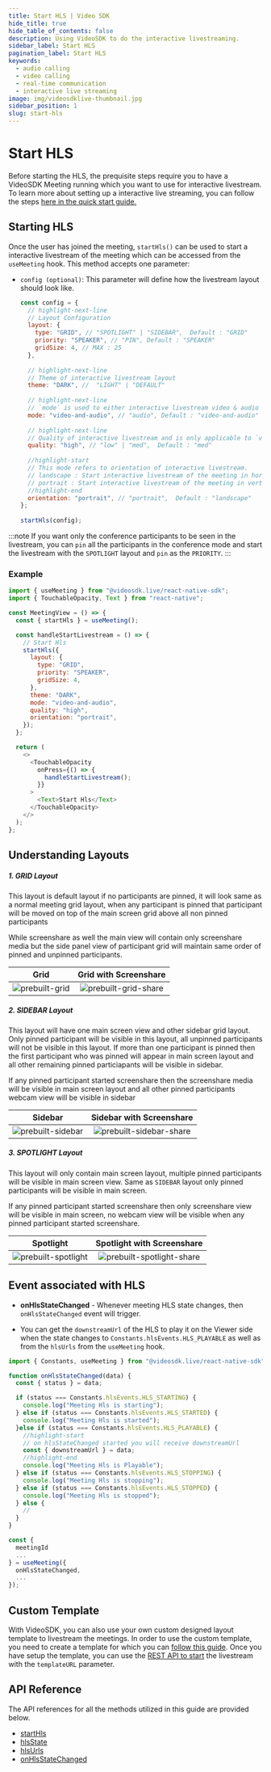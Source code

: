 ```yaml
---
title: Start HLS | Video SDK
hide_title: true
hide_table_of_contents: false
description: Using VideoSDK to do the interactive livestreaming.
sidebar_label: Start HLS
pagination_label: Start HLS
keywords:
  - audio calling
  - video calling
  - real-time communication
  - interactive live streaming
image: img/videosdklive-thumbnail.jpg
sidebar_position: 1
slug: start-hls
---
```


# Start HLS

Before starting the HLS, the prequisite steps require you to have a VideoSDK Meeting running which you want to use for interactive livestream. To learn more about setting up a interactive live streaming, you can follow the steps [here in the quick start guide.](/react-native/guide/video-and-audio-calling-api-sdk/quick-start-ILS)

## Starting HLS

Once the user has joined the meeting, `startHls()` can be used to start a interactive livestream of the meeting which can be accessed from the `useMeeting` hook. This method accepts one parameter:

- `config (optional)`: This parameter will define how the livestream layout should look like.

  ```js
  const config = {
    // highlight-next-line
    // Layout Configuration
    layout: {
      type: "GRID", // "SPOTLIGHT" | "SIDEBAR",  Default : "GRID"
      priority: "SPEAKER", // "PIN", Default : "SPEAKER"
      gridSize: 4, // MAX : 25
    },
  ​
    // highlight-next-line
    // Theme of interactive livestream layout
    theme: "DARK", //  "LIGHT" | "DEFAULT"
  ​
    // highlight-next-line
    // `mode` is used to either interactive livestream video & audio both or only audio.
    mode: "video-and-audio", // "audio", Default : "video-and-audio"
    ​
    // highlight-next-line
    // Quality of interactive livestream and is only applicable to `video-and-audio` type mode.
    quality: "high", // "low" | "med",  Default : "med"
  ​
    //highlight-start
    // This mode refers to orientation of interactive livestream.
    // landscape : Start interactive livestream of the meeting in horizontally
    // portrait : Start interactive livestream of the meeting in vertically (Best for mobile view)
    //highlight-end
    orientation: "portrait", // "portrait",  Default : "landscape"
  };
  ​
  startHls(config);
  ```

:::note
If you want only the conference participants to be seen in the livestream, you can `pin` all the participants in the conference mode and start the livestream with the `SPOTLIGHT` layout and `pin` as the `PRIORITY`.
:::

### Example

```js
import { useMeeting } from "@videosdk.live/react-native-sdk";
import { TouchableOpacity, Text } from "react-native";

const MeetingView = () => {
  const { startHls } = useMeeting();

  const handleStartLivestream = () => {
    // Start Hls
    startHls({
      layout: {
        type: "GRID",
        priority: "SPEAKER",
        gridSize: 4,
      },
      theme: "DARK",
      mode: "video-and-audio",
      quality: "high",
      orientation: "portrait",
    });
  };

  return (
    <>
      <TouchableOpacity
        onPress={() => {
          handleStartLivestream();
        }}
      >
        <Text>Start Hls</Text>
      </TouchableOpacity>
    </>
  );
};
```

## Understanding Layouts

##### 1. GRID Layout

This layout is default layout if no participants are pinned, it will look same as a normal meeting grid layout, when any participant is pinned that participant will be moved on top of the main screen grid above all non pinned participants

While screenshare as well the main view will contain only screenshare media but the side panel view of participant grid will maintain same order of pinned and unpinned participants.

|                       Grid                        |                     Grid with Screenshare                     |
| :-----------------------------------------------: | :-----------------------------------------------------------: |
| ![prebuilt-grid](/img/prebuilt/prebuilt-grid.png) | ![prebuilt-grid-share](/img/prebuilt/prebuilt-grid-share.png) |

##### 2. SIDEBAR Layout

This layout will have one main screen view and other sidebar grid layout. Only pinned participant will be visible in this layout, all unpinned participants will not be visible in this layout. If more than one participant is pinned then the first participant who was pinned will appear in main screen layout and all other remaining pinned particiapants will be visible in sidebar.

If any pinned participant started screenshare then the screenshare media will be visible in main screen layout and all other pinned participants webcam view will be visible in sidebar

|                         Sidebar                         |                      Sidebar with Screenshare                       |
| :-----------------------------------------------------: | :-----------------------------------------------------------------: |
| ![prebuilt-sidebar](/img/prebuilt/prebuilt-sidebar.png) | ![prebuilt-sidebar-share](/img/prebuilt/prebuilt-sidebar-share.png) |

##### 3. SPOTLIGHT Layout

This layout will only contain main screen layout, multiple pinned participants will be visible in main screen view. Same as `SIDEBAR` layout only pinned participants will be visible in main screen.

If any pinned participant started screenshare then only screenshare view will be visible in main screen, no webcam view will be visible when any pinned participant started screenshare.

|                          Spotlight                          |                       Spotlight with Screenshare                        |
| :---------------------------------------------------------: | :---------------------------------------------------------------------: |
| ![prebuilt-spotlight](/img/prebuilt/prebuilt-spotlight.png) | ![prebuilt-spotlight-share](/img/prebuilt/prebuilt-spotlight-share.png) |

## Event associated with HLS

- **onHlsStateChanged** - Whenever meeting HLS state changes, then `onHlsStateChanged` event will trigger.

- You can get the `downstreamUrl` of the HLS to play it on the Viewer side when the state changes to `Constants.hlsEvents.HLS_PLAYABLE` as well as from the `hlsUrls` from the `useMeeting` hook.

```js
import { Constants, useMeeting } from "@videosdk.live/react-native-sdk";

function onHlsStateChanged(data) {
  const { status } = data;

  if (status === Constants.hlsEvents.HLS_STARTING) {
    console.log("Meeting Hls is starting");
  } else if (status === Constants.hlsEvents.HLS_STARTED) {
    console.log("Meeting Hls is started");
  }else if (status === Constants.hlsEvents.HLS_PLAYABLE) {
    //highlight-start
    // on hlsStateChanged started you will receive downstreamUrl
    const { downstreamUrl } = data;
    //highlight-end
    console.log("Meeting Hls is Playable");
  } else if (status === Constants.hlsEvents.HLS_STOPPING) {
    console.log("Meeting Hls is stopping");
  } else if (status === Constants.hlsEvents.HLS_STOPPED) {
    console.log("Meeting Hls is stopped");
  } else {
    //
  }
}

const {
  meetingId
  ...
} = useMeeting({
  onHlsStateChanged,
  ...
});

```

## Custom Template

With VideoSDK, you can also use your own custom designed layout template to livestream the meetings. In order to use the custom template, you need to create a template for which you can [follow this guide](/react/guide/interactive-live-streaming/custom-template). Once you have setup the template, you can use the [REST API to start](/api-reference/realtime-communication/start-livestream) the livestream with the `templateURL` parameter.

## API Reference

The API references for all the methods utilized in this guide are provided below.

- [startHls](/react-native/api/sdk-reference/use-meeting/methods#starthls)
- [hlsState](/react-native/api/sdk-reference/use-meeting/properties#hlsstate)
- [hlsUrls](/react-native/api/sdk-reference/use-meeting/properties#hlsurls)
- [onHlsStateChanged](/react-native/api/sdk-reference/use-meeting/events#onhlsstatechanged)
